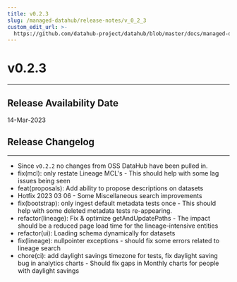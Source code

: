```yaml
---
title: v0.2.3
slug: /managed-datahub/release-notes/v_0_2_3
custom_edit_url: >-
  https://github.com/datahub-project/datahub/blob/master/docs/managed-datahub/release-notes/v_0_2_3.md
---
```


# v0.2.3

---

## Release Availability Date

14-Mar-2023

## Release Changelog

---

- Since `v0.2.2` no changes from OSS DataHub have been pulled in.
- fix(mcl): only restate Lineage MCL's - This should help with some lag issues being seen
- feat(proposals): Add ability to propose descriptions on datasets
- Hotfix 2023 03 06 - Some Miscellaneous search improvements
- fix(bootstrap): only ingest default metadata tests once - This should help with some deleted metadata tests re-appearing.
- refactor(lineage): Fix & optimize getAndUpdatePaths - The impact should be a reduced page load time for the lineage-intensive entities
- refactor(ui): Loading schema dynamically for datasets
- fix(lineage): nullpointer exceptions - should fix some errors related to lineage search
- chore(ci): add daylight savings timezone for tests, fix daylight saving bug in analytics charts - Should fix gaps in Monthly charts for people with daylight savings
